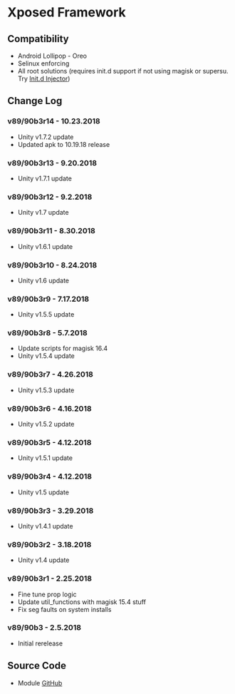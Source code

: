 # Xposed Framework

## Compatibility
* Android Lollipop - Oreo
* Selinux enforcing
* All root solutions (requires init.d support if not using magisk or supersu. Try [Init.d Injector](https://forum.xda-developers.com/android/software-hacking/mod-universal-init-d-injector-wip-t3692105))

## Change Log
### v89/90b3r14 - 10.23.2018
* Unity v1.7.2 update
* Updated apk to 10.19.18 release

### v89/90b3r13 - 9.20.2018
* Unity v1.7.1 update

### v89/90b3r12 - 9.2.2018
* Unity v1.7 update

### v89/90b3r11 - 8.30.2018
* Unity v1.6.1 update

### v89/90b3r10 - 8.24.2018
* Unity v1.6 update

### v89/90b3r9 - 7.17.2018
* Unity v1.5.5 update

### v89/90b3r8 - 5.7.2018
* Update scripts for magisk 16.4
* Unity v1.5.4 update

### v89/90b3r7 - 4.26.2018
* Unity v1.5.3 update

### v89/90b3r6 - 4.16.2018
* Unity v1.5.2 update

### v89/90b3r5 - 4.12.2018
* Unity v1.5.1 update

### v89/90b3r4 - 4.12.2018
* Unity v1.5 update

### v89/90b3r3 - 3.29.2018
* Unity v1.4.1 update

### v89/90b3r2 - 3.18.2018
* Unity v1.4 update

### v89/90b3r1 - 2.25.2018
* Fine tune prop logic
* Update util_functions with magisk 15.4 stuff
* Fix seg faults on system installs

### v89/90b3 - 2.5.2018
* Initial rerelease

## Source Code
* Module [GitHub](https://github.com/therealahrion/Xposed-Framework-Unity)
